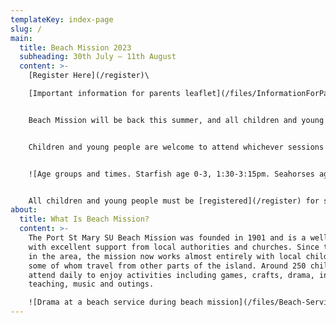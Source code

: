 ```yaml
---
templateKey: index-page
slug: /
main:
  title: Beach Mission 2023
  subheading: 30th July – 11th August
  content: >-
    [Register Here](/register)\

    [Important information for parents leaflet](/files/InformationForParents2023.pdf)  


    Beach Mission will be back this summer, and all children and young people will be welcome to join in. There will be activities every weekday for 0-17 year olds in six different age groups. Everyone is welcome, and activities are free (apart from a contribution for the outing). Activities include games, crafts, competitions, an outing, and interactive Bible based activities appropriate for each age group.


    Children and young people are welcome to attend whichever sessions they wish. Check out our age groups and session times here:


    ![Age groups and times. Starfish age 0-3, 1:30-3:15pm. Seahorses age 4-5s, 1:30-3:15pm. Turtles age 6-7s, 10-11:45am and 1:30-3:15pm. Narwhals age 8-10s, 10-11:45am, 1:30-3:15pm, and 7:30-8:45pm. Sharks age 11-12s, 10-11:45am, 1:30-3:15pm, and 7:30-8:45pm. Deckers age 13-17s, 10-11:45am, 1:30-3:15pm, and 7:30-9:45pm. The Lighthouse for adults and children not at other groups. 10:45-11:45am.](/files/age-groups-session-times-2023.jpg "Age group times")


    All children and young people must be [registered](/register) for safeguarding reasons and to give us contact details and other important information. If you have any questions, please use the contact form.
about:
  title: What Is Beach Mission?
  content: >-
    The Port St Mary SU Beach Mission was founded in 1901 and is a well-established event
    with excellent support from local authorities and churches. Since the decline of tourism
    in the area, the mission now works almost entirely with local children and young people,
    some of whom travel from other parts of the island. Around 250 children and young people
    attend daily to enjoy activities including games, crafts, drama, interactive Bible
    teaching, music and outings.

    ![Drama at a beach service during beach mission](/files/Beach-Service-drama.jpg)
---
```

